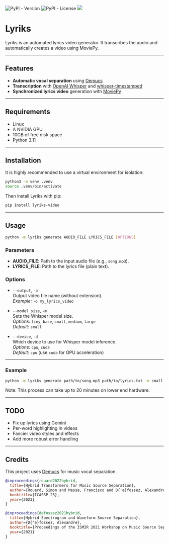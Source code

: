 ![PyPI - Version](https://img.shields.io/pypi/v/lyriks-video)
![PyPI - License](https://img.shields.io/pypi/l/lyriks-video)
![](https://hackatime-badge.hackclub.com/U08HC7N4JJW/Lyriks)

# Lyriks

Lyriks is an automated lyrics video generator. It transcribes the audio and automatically creates a video using MoviePy.

---

## Features

- **Automatic vocal separation** using [Demucs](https://github.com/facebookresearch/demucs)
- **Transcription** with [OpenAI Whisper](https://github.com/openai/whisper) and [whisper-timestamped](https://github.com/linto-ai/whisper-timestamped)
- **Synchronized lyrics video** generation with [MoviePy](https://zulko.github.io/moviepy/)

---

## Requirements

- Linux
- A NVIDIA GPU
- 10GB of free disk space
- Python 3.11

---

## Installation

It is highly recommended to use a virtual environment for isolation:

```bash
python3 -m venv .venv
source .venv/bin/activate
```

Then install Lyriks with pip:

```bash
pip install lyriks-video
```

---

## Usage

```bash
python -m lyriks generate AUDIO_FILE LYRICS_FILE [OPTIONS]
```

### Parameters

- **AUDIO_FILE**: Path to the input audio file (e.g., `song.mp3`).  
- **LYRICS_FILE**: Path to the lyrics file (plain text).

### Options

- `--output`, `-o`  
  Output video file name (without extension).  
  *Example:* `-o my_lyrics_video`

- `--model_size`, `-m`  
  Sets the Whisper model size.  
  *Options:* `tiny`, `base`, `small`, `medium`, `large`  
  *Default:* `small`

- `--device`, `-d`  
  Which device to use for Whisper model inference.  
  *Options:* `cpu`, `cuda`  
  *Default:* `cpu` (use `cuda` for GPU acceleration)

---

### Example

```bash
python -m lyriks generate path/to/song.mp3 path/to/lyrics.txt -m small -d cuda -o output_video
```

Note: This process can take up to 20 minutes on lower end hardware.

---

## TODO

- Fix up lyrics using Gemini
- Per-word highlighting in videos
- Fancier video styles and effects
- Add more robust error handling

---

## Credits

This project uses [Demucs](https://github.com/facebookresearch/demucs) for music vocal separation.

```bibtex
@inproceedings{rouard2022hybrid,
  title={Hybrid Transformers for Music Source Separation},
  author={Rouard, Simon and Massa, Francisco and D{'e}fossez, Alexandre},
  booktitle={ICASSP 23},
  year={2023}
}

@inproceedings{defossez2021hybrid,
  title={Hybrid Spectrogram and Waveform Source Separation},
  author={D{'e}fossez, Alexandre},
  booktitle={Proceedings of the ISMIR 2021 Workshop on Music Source Separation},
  year={2021}
}
```